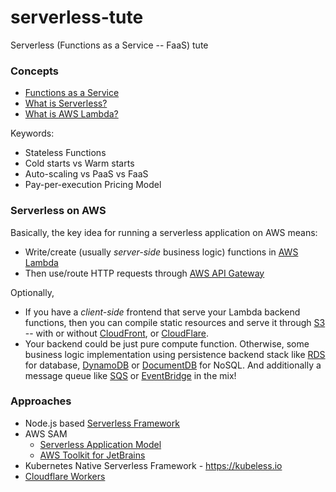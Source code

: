 # serverless-tute

Serverless (Functions as a Service -- FaaS) tute

### Concepts

- [Functions as a Service](https://en.wikipedia.org/wiki/Function_as_a_service)
- [What is Serverless?](https://serverless-stack.com/chapters/what-is-serverless.html)
- [What is AWS Lambda?](https://serverless-stack.com/chapters/what-is-aws-lambda.html)

Keywords:

- Stateless Functions
- Cold starts vs Warm starts
- Auto-scaling vs PaaS vs FaaS
- Pay-per-execution Pricing Model

### Serverless on AWS

Basically, the key idea for running a serverless application on AWS means:
- Write/create (usually _server-side_ business logic) functions in [AWS Lambda](https://aws.amazon.com/lambda/)
- Then use/route HTTP requests through [AWS API Gateway](https://aws.amazon.com/api-gateway/) 

Optionally,
- If you have a _client-side_ frontend that serve your Lambda backend functions, then you can compile static resources and serve it through [S3](https://aws.amazon.com/s3/) -- with or without [CloudFront](https://aws.amazon.com/cloudfront/), or [CloudFlare](https://www.cloudflare.com).
- Your backend could be just pure compute function. Otherwise, some business logic implementation using persistence backend stack like [RDS](https://aws.amazon.com/rds/) for database, [DynamoDB](https://aws.amazon.com/dynamodb/) or [DocumentDB](https://aws.amazon.com/documentdb/) for NoSQL. And additionally a message queue like [SQS](https://aws.amazon.com/sqs/) or [EventBridge](https://aws.amazon.com/eventbridge/) in the mix!

### Approaches

- Node.js based [Serverless Framework](SERVERLESS.md)
- AWS SAM 
    - [Serverless Application Model](https://docs.aws.amazon.com/serverless-application-model/latest/developerguide/what-is-sam.html)
    - [AWS Toolkit for JetBrains](https://docs.aws.amazon.com/toolkit-for-jetbrains/latest/userguide/welcome.html)
- Kubernetes Native Serverless Framework - https://kubeless.io
- [Cloudflare Workers](https://www.cloudflare.com/en-au/products/cloudflare-workers/) 
